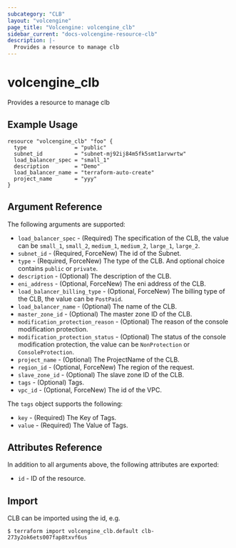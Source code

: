```yaml
---
subcategory: "CLB"
layout: "volcengine"
page_title: "Volcengine: volcengine_clb"
sidebar_current: "docs-volcengine-resource-clb"
description: |-
  Provides a resource to manage clb
---
```

# volcengine_clb
Provides a resource to manage clb
## Example Usage
```hcl
resource "volcengine_clb" "foo" {
  type               = "public"
  subnet_id          = "subnet-mj92ij84m5fk5smt1arvwrtw"
  load_balancer_spec = "small_1"
  description        = "Demo"
  load_balancer_name = "terraform-auto-create"
  project_name       = "yyy"
}
```
## Argument Reference
The following arguments are supported:
* `load_balancer_spec` - (Required) The specification of the CLB, the value can be `small_1`, `small_2`, `medium_1`, `medium_2`, `large_1`, `large_2`.
* `subnet_id` - (Required, ForceNew) The id of the Subnet.
* `type` - (Required, ForceNew) The type of the CLB. And optional choice contains `public` or `private`.
* `description` - (Optional) The description of the CLB.
* `eni_address` - (Optional, ForceNew) The eni address of the CLB.
* `load_balancer_billing_type` - (Optional, ForceNew) The billing type of the CLB, the value can be `PostPaid`.
* `load_balancer_name` - (Optional) The name of the CLB.
* `master_zone_id` - (Optional) The master zone ID of the CLB.
* `modification_protection_reason` - (Optional) The reason of the console modification protection.
* `modification_protection_status` - (Optional) The status of the console modification protection, the value can be `NonProtection` or `ConsoleProtection`.
* `project_name` - (Optional) The ProjectName of the CLB.
* `region_id` - (Optional, ForceNew) The region of the request.
* `slave_zone_id` - (Optional) The slave zone ID of the CLB.
* `tags` - (Optional) Tags.
* `vpc_id` - (Optional, ForceNew) The id of the VPC.

The `tags` object supports the following:

* `key` - (Required) The Key of Tags.
* `value` - (Required) The Value of Tags.

## Attributes Reference
In addition to all arguments above, the following attributes are exported:
* `id` - ID of the resource.



## Import
CLB can be imported using the id, e.g.
```
$ terraform import volcengine_clb.default clb-273y2ok6ets007fap8txvf6us
```

